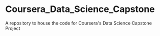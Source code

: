 # Coursera_Data_Science_Capstone
A repository to house the code for Coursera's Data Science Capstone Project
